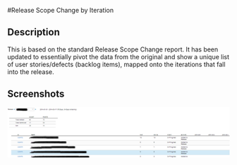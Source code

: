#Release Scope Change by Iteration

## Description

This is based on the standard Release Scope Change report. It has been updated to essentially pivot the data from the original and show a unique list of user stories/defects (backlog items), mapped onto the iterations that fall into the release.

## Screenshots

![screenshot of app](/screenshot.png)
